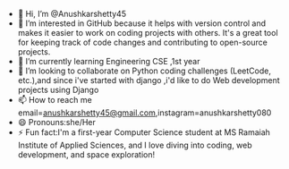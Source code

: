 - 👋 Hi, I’m @Anushkarshetty45
- 👀 I’m interested in GitHub because it helps with version control and makes it easier to work on coding projects with others. It's a great tool for keeping track of code changes and contributing to open-source projects.
- 🌱 I’m currently learning Engineering CSE ,1st year
- 💞️ I’m looking to collaborate on Python coding challenges (LeetCode, etc.),and since i've started with django ,i'd like to do Web development projects using Django
- 📫 How to reach me email=anushkarshetty45@gmail.com,instagram=anushkarshetty080
- 😄 Pronouns:she/Her
- ⚡ Fun fact:I'm a first-year Computer Science student at MS Ramaiah Institute of Applied Sciences, and I love diving into coding, web development, and space exploration!



<!---
Anushkarshetty45/Anushkarshetty45 is a ✨ special ✨ repository because its `README.md` (this file) appears on your GitHub profile.
You can click the Preview link to take a look at your changes.
--->
